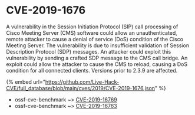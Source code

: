 # CVE-2019-1676

A vulnerability in the Session Initiation Protocol (SIP) call processing of Cisco Meeting Server (CMS) software could allow an unauthenticated, remote attacker to cause a denial of service (DoS) condition of the Cisco Meeting Server. The vulnerability is due to insufficient validation of Session Description Protocol (SDP) messages. An attacker could exploit this vulnerability by sending a crafted SDP message to the CMS call bridge. An exploit could allow the attacker to cause the CMS to reload, causing a DoS condition for all connected clients. Versions prior to 2.3.9 are affected.

{% embed url="https://github.com/Live-Hack-CVE/full_database/blob/main/cves/2019/CVE-2019-1676.json" %}


* ossf-cve-benchmark ~> [CVE-2019-16769](https://www.alice-snow.ru/2019/database/cve-2019-1676/cve-2019-16769-ossf-cve-benchmark)
* ossf-cve-benchmark ~> [CVE-2019-16763](https://www.alice-snow.ru/2019/database/cve-2019-1676/cve-2019-16763-ossf-cve-benchmark)